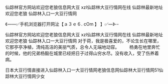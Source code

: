 仙踪林官方网站欢迎您老狼信息网大豆
xzl仙踪林大豆行情网在线
仙踪林最新地址欢迎您老狼
仙踪林入口一大豆行情网


《——✅手机浏览器打开网沚【ａ３ｅ６. cOm 】 】✅—》--

仙踪林官方网站欢迎您老狼信息网大豆
xzl仙踪林大豆行情网在线
仙踪林最新地址欢迎您老狼
仙踪林入口一大豆行情网
对于荷，我是极喜爱的，不论生长在哪里，它那亭亭净植，清纯高洁的美丽气质，总令人无端地动容。
　　杨勇在地里奔忙的时候，他的兄弟杨毅在城里已经把日子过得山穷水尽。没有收入，受了伤养着病。





日本大豆行情直接进入仙踪林入口一大豆行情网老狼信息网仙踪林大豆行情网51仙踪林大豆行情网少女
